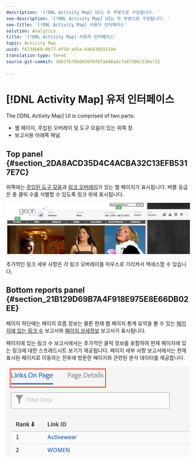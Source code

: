 ```yaml
---
description: '[!DNL Activity Map] UI는 두 부분으로 구성됩니다. '
seo-description: '[!DNL Activity Map] UI는 두 부분으로 구성됩니다. '
seo-title: '[!DNL Activity Map] 사용자 인터페이스'
solution: Analytics
title: '[!DNL Activity Map] 사용자 인터페이스'
topic: Activity Map
uuid: f6734b60-0b77-4f50-a45a-6a6936d1524e
translation-type: tm+mt
source-git-commit: 36637b76b8026fbf87ad48adcfa47386c530e732

---
```



# [!DNL Activity Map] 유저 인터페이스

The [!DNL Activity Map] UI is comprised of two parts:

* 웹 페이지, 주입된 오버레이 및 도구 모음이 있는 위쪽 창.
* 보고서용 아래쪽 패널.

## Top panel {#section_2DA8ACD35D4C4ACBA32C13EFB5317E7C}

위쪽에는 [주입된 도구 모음](/help/analyze/activity-map/activitymap-standard-live.md)과 [링크 오버레이](/help/analyze/activity-map/activitymap-gainerslosers.md)가 있는 웹 페이지가 표시됩니다. 버블 등급은 총 클릭 수를 식별할 수 있도록 링크 위에 표시됩니다.

![](assets/top_panel.png)

추가적인 링크 세부 사항은 각 링크 오버레이를 마우스로 가리켜서 액세스할 수 있습니다.

## Bottom reports panel {#section_21B129D69B7A4F918E975E8E66DB02EE}

페이지 하단에는 페이지 흐름 정보는 물론 현재 웹 페이지 통계 요약을 볼 수 있는 [페이지에 있는 링크 수](/help/analyze/activity-map/activitymap-links-report.md) 보고서와 [페이지 상세정보](/help/analyze/activity-map/activitymap-page-flow.md) 보고서가 표시됩니다.

페이지에 있는 링크 수 보고서에서는 추가적인 클릭 정보를 포함하여 현재 페이지에 있는 링크에 대한 스프레드시트 보기가 제공됩니다. 페이지 세부 사항 보고서에서는 현재 표시된 페이지로 이동하는 전후에 방문한 페이지와 관련된 분석 데이터를 제공합니다.

![](assets/bottom_panel.png)

